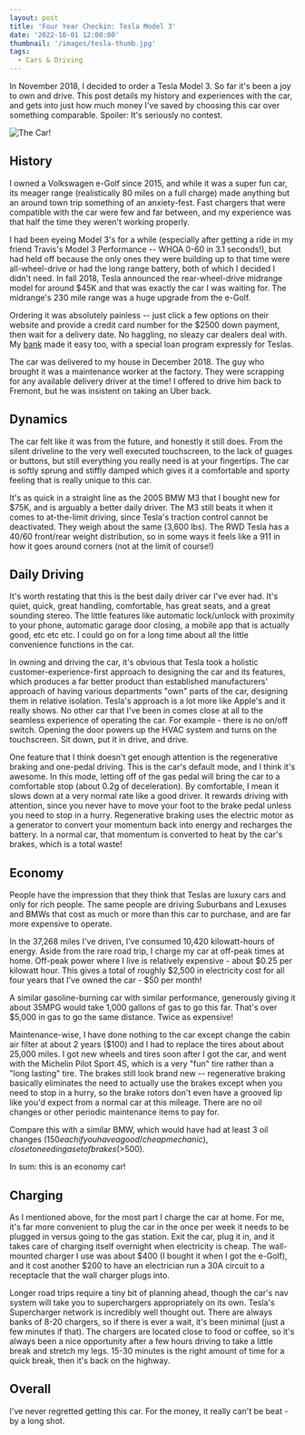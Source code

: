 ```yaml
---
layout: post
title: 'Four Year Checkin: Tesla Model 3'
date: '2022-10-01 12:00:00'
thumbnail: '/images/tesla-thumb.jpg'
tags:
  - Cars & Driving
---
```


In November 2018, I decided to order a Tesla Model 3. So far it's been a joy to own and drive. This post details my history and experiences with the car, and gets into just how much money I've saved by choosing this car over something comparable. Spoiler: It's seriously no contest.

![The Car!](/images/tesla.jpg)

## History

I owned a Volkswagen e-Golf since 2015, and while it was a super fun car, its meager range (realistically 80 miles on a full charge) made anything but an around town trip something of an anxiety-fest. Fast chargers that were compatible with the car were few and far between, and my experience was that half the time they weren't working properly.

I had been eyeing Model 3's for a while (especially after getting a ride in my friend Travis's Model 3 Performance -- WHOA 0-60 in 3.1 seconds!), but had held off because the only ones they were building up to that time were all-wheel-drive or had the long range battery, both of which I decided I didn't need. In fall 2018, Tesla announced the rear-wheel-drive midrange model for around $45K and that was exactly the car I was waiting for. The midrange's 230 mile range was a huge upgrade from the e-Golf.

Ordering it was absolutely painless -- just click a few options on their website and provide a credit card number for the $2500 down payment, then wait for a delivery date. No haggling, no sleazy car dealers deal with. My [bank](https://starone.org/) made it easy too, with a special loan program expressly for Teslas.

The car was delivered to my house in December 2018. The guy who brought it was a maintenance worker at the factory. They were scrapping for any available delivery driver at the time! I offered to drive him back to Fremont, but he was insistent on taking an Uber back.

## Dynamics

The car felt like it was from the future, and honestly it still does. From the silent driveline to the very well executed touchscreen, to the lack of guages or buttons, but still everything you really need is at your fingertips. The car is softly sprung and stiffly damped which gives it a comfortable and sporty feeling that is really unique to this car.

It's as quick in a straight line as the 2005 BMW M3 that I bought new for $75K, and is arguably a better daily driver. The M3 still beats it when it comes to at-the-limit driving, since Tesla's traction control cannot be deactivated. They weigh about the same (3,600 lbs). The RWD Tesla has a 40/60 front/rear weight distribution, so in some ways it feels like a 911 in how it goes around corners (not at the limit of course!)

## Daily Driving

It's worth restating that this is the best daily driver car I've ever had. It's quiet, quick, great handling, comfortable, has great seats, and a great sounding stereo. The little features like automatic lock/unlock with proximity to your phone, automatic garage door closing, a mobile app that is actually good, etc etc etc. I could go on for a long time about all the little convenience functions in the car.

In owning and driving the car, it's obvious that Tesla took a holistic customer-experience-first approach to designing the car and its features, which produces a far better product than established manufacturers' approach of having various departments "own" parts of the car, designing them in relative isolation. Tesla's approach is a lot more like Apple's and it really shows. No other car that I've been in comes close at all to the seamless experience of operating the car. For example - there is no on/off switch. Opening the door powers up the HVAC system and turns on the touchscreen. Sit down, put it in drive, and drive.

One feature that I think doesn't get enough attention is the regenerative braking and one-pedal driving. This is the car's default mode, and I think it's awesome. In this mode, letting off of the gas pedal will bring the car to a comfortable stop (about 0.2g of deceleration). By comfortable, I mean it slows down at a very normal rate like a good driver. It rewards driving with attention, since you never have to move your foot to the brake pedal unless you need to stop in a hurry. Regenerative braking uses the electric motor as a generator to convert your momentum back into energy and recharges the battery. In a normal car, that momentum is converted to heat by the car's brakes, which is a total waste!

## Economy

People have the impression that they think that Teslas are luxury cars and only for rich people. The same people are driving Suburbans and Lexuses and BMWs that cost as much or more than this car to purchase, and are far more expensive to operate.

In the 37,268 miles I've driven, I've consumed 10,420 kilowatt-hours of energy. Aside from the rare road trip, I charge my car at off-peak times at home. Off-peak power where I live is relatively expensive - about $0.25 per kilowatt hour. This gives a total of roughly $2,500 in electricity cost for all four years that I've owned the car - $50 per month!

A similar gasoline-burning car with similar performance, generously giving it about 35MPG would take 1,000 gallons of gas to go this far. That's over $5,000 in gas to go the same distance. Twice as expensive!

Maintenance-wise, I have done nothing to the car except change the cabin air filter at about 2 years ($100) and I had to replace the tires about about 25,000 miles. I got new wheels and tires soon after I got the car, and went with the Michelin Pilot Sport 4S, which is a very "fun" tire rather than a "long lasting" tire. The brakes still look brand new -- regenerative braking basically eliminates the need to actually use the brakes except when you need to stop in a hurry, so the brake rotors don't even have a grooved lip like you'd expect from a normal car at this mileage. There are no oil changes or other periodic maintenance items to pay for.

Compare this with a similar BMW, which would have had at least 3 oil changes ($150 each if you have a good/cheap mechanic), close to needing a set of brakes (>$500).

In sum: this is an economy car!

## Charging

As I mentioned above, for the most part I charge the car at home. For me, it's far more convenient to plug the car in the once per week it needs to be plugged in versus going to the gas station. Exit the car, plug it in, and it takes care of charging itself overnight when electricity is cheap. The wall-mounted charger I use was about $400 (I bought it when I got the e-Golf), and it cost another $200 to have an electrician run a 30A circuit to a receptacle that the wall charger plugs into.

Longer road trips require a tiny bit of planning ahead, though the car's nav system will take you to superchargers appropriately on its own. Tesla's Supercharger network is incredibly well thought out. There are always banks of 8-20 chargers, so if there is ever a wait, it's been minimal (just a few minutes if that). The chargers are located close to food or coffee, so it's always been a nice opportunity after a few hours driving to take a little break and stretch my legs. 15-30 minutes is the right amount of time for a quick break, then it's back on the highway.

## Overall

I've never regretted getting this car. For the money, it really can't be beat - by a long shot.
